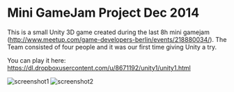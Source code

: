 Mini GameJam Project Dec 2014
============

This is a small Unity 3D game created during the last 8h mini gamejam (http://www.meetup.com/game-developers-berlin/events/218880034/).
The Team consisted of four people and it was our first time giving Unity a try. 

You can play it here: https://dl.dropboxusercontent.com/u/8671192/unity1/unity1.html

![screenshot1](https://dl.dropboxusercontent.com/u/8671192/img/cactus-collector-1.jpg)
![screenshot2](https://dl.dropboxusercontent.com/u/8671192/img/cactus-collector-2.jpg)
